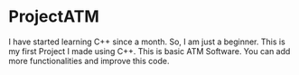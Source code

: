 # ProjectATM
I have started learning C++ since a month. So, I am just a beginner.
This is my first Project I made using C++. 
This is basic ATM Software. 
You can add more functionalities and improve this code.
